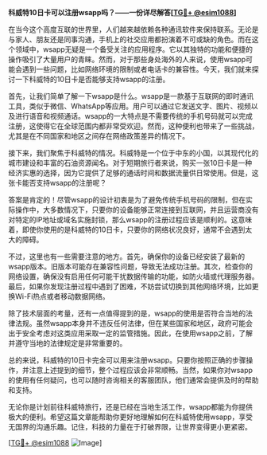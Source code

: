 **科威特10日卡可以注册wsapp吗？——一份详尽解答[[TG💪+ @esim1088](https://t.me/s/esim1088)]**

在当今这个高度互联的世界里，人们越来越依赖各种通讯软件来保持联系。无论是与家人、朋友还是同事沟通，手机上的社交应用都扮演着不可或缺的角色。而在这个领域中，wsapp无疑是一个备受关注的应用程序。它以其独特的功能和便捷的操作吸引了大量用户的青睐。然而，对于那些身处海外的人来说，使用wsapp可能会遇到一些问题，比如网络环境的限制或者电话卡的兼容性。今天，我们就来探讨一下科威特的10日卡是否能够支持wsapp的注册。

首先，让我们简单了解一下wsapp是什么。wsapp是一款基于互联网的即时通讯工具，类似于微信、WhatsApp等应用。用户可以通过它发送文字、图片、视频以及进行语音和视频通话。wsapp的一大特点是不需要传统的手机号码就可以完成注册，这使得它在全球范围内都非常受欢迎。然而，这种便利也带来了一些挑战，尤其是在不同国家和地区之间存在网络政策差异的情况下。

接下来，我们聚焦于科威特的情况。科威特是一个位于中东的小国，以其现代化的城市建设和丰富的石油资源闻名。对于短期旅行者来说，购买一张10日卡是一种经济实惠的选择，因为它提供了足够的通话时间和数据流量供日常使用。但是，这张卡能否支持wsapp的注册呢？

答案是肯定的！尽管wsapp的设计初衷是为了避免传统手机号码的限制，但在实际操作中，大多数情况下，只要你的设备能够正常连接到互联网，并且运营商没有对特定的IP地址或域名实施封锁，那么wsapp的注册过程应该是顺利的。这意味着，即使你使用的是科威特的10日卡，只要你的网络状况良好，通常不会遇到太大的障碍。

不过，这里也有一些需要注意的地方。首先，确保你的设备已经安装了最新的wsapp版本。旧版本可能存在兼容性问题，导致无法成功注册。其次，检查你的网络设置，确保没有启用任何可能干扰数据传输的功能，如防火墙或代理服务器。最后，如果你发现注册过程中遇到了困难，不妨尝试切换到其他网络环境，比如更换Wi-Fi热点或者移动数据网络。

除了技术层面的考量，还有一点值得提到的是，wsapp的使用是否符合当地的法律法规。虽然wsapp本身并不违反任何法律，但在某些国家和地区，政府可能会出于安全考虑对这类应用采取一定的监管措施。因此，在使用wsapp之前，了解并遵守当地的法律规定是非常重要的。

总的来说，科威特的10日卡完全可以用来注册wsapp。只要你按照正确的步骤操作，并注意上述提到的细节，整个过程应该会非常顺畅。当然，如果你对wsapp的使用有任何疑问，也可以随时咨询相关的客服团队，他们通常会提供及时的帮助和支持。

无论你是计划前往科威特旅行，还是已经在当地生活工作，wsapp都能为你提供极大的便利。希望这篇文章能帮助你更好地理解如何在科威特使用wsapp，享受无国界的沟通乐趣。记住，科技的力量在于打破界限，让世界变得更小更紧密。

[[TG💪+ @esim1088](https://t.me/s/esim1088) ![Image](https://i.postimg.cc/4NQfJmqS/Snipaste-2025-05-13-00-14-12.png)]